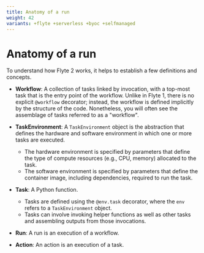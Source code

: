 ```yaml
---
title: Anatomy of a run
weight: 42
variants: +flyte +serverless +byoc +selfmanaged
---
```


# Anatomy of a run

To understand how Flyte 2 works, it helps to establish a few definitions and concepts.

* **Workflow**: A collection of tasks linked by invocation, with a top-most task that is the entry point of the workflow.
  Unlike in Flyte 1, there is no explicit `@workflow` decorator; instead, the workflow is defined implicitly by the structure of the code.
  Nonetheless, you will often see the assemblage of tasks referred to as a "workflow".

* **TaskEnvironment**: A `TaskEnvironment` object is the abstraction that defines the hardware and software environment in which one or more tasks are executed.
    * The hardware environment is specified by parameters that define the type of compute resources (e.g., CPU, memory) allocated to the task.
    * The software environment is specified by parameters that define the container image, including dependencies, required to run the task.

* **Task**: A Python function.
  * Tasks are defined using the `@env.task` decorator, where the `env` refers to a `TaskEnvironment` object.
  * Tasks can involve invoking helper functions as well as other tasks and assembling outputs from those invocations.

* **Run**: A run is an execution of a workflow.

* **Action**: An action is an execution of a task.

<!-- included info on what you see in the UI including runs, actions, task info, logs, external log links (action links)
-->
